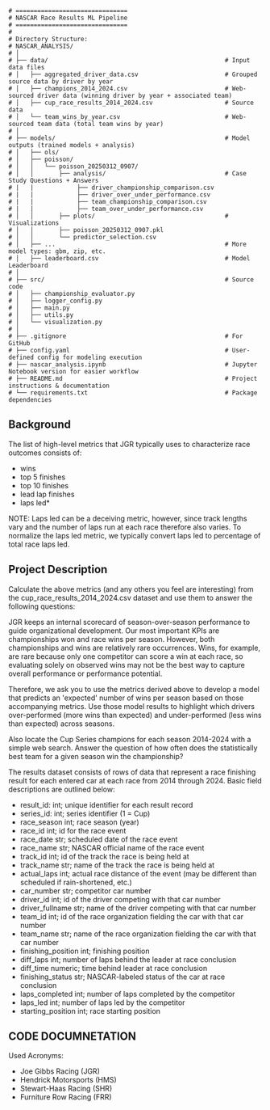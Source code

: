 ```
# ===============================
# NASCAR Race Results ML Pipeline
# ===============================
#
# Directory Structure:
# NASCAR_ANALYSIS/
# │
# ├── data/                                                 # Input data files
# │   ├── aggregated_driver_data.csv                        # Grouped source data by driver by year
# │   ├── champions_2014_2024.csv                           # Web-sourced driver data (winning driver by year + associated team)
# │   ├── cup_race_results_2014_2024.csv                    # Source data
# │   └── team_wins_by_year.csv                             # Web-sourced team data (total team wins by year)
# │
# ├── models/                                               # Model outputs (trained models + analysis)
# │   ├── ols/
# │   ├── poisson/
# │   │   └── poisson_20250312_0907/
# │   │       ├── analysis/                                 # Case Study Questions + Answers
# |   |            ├── driver_championship_comparison.csv
# |   |            ├── driver_over_under_performance.csv
# |   |            ├── team_championship_comparison.csv
# |   |            ├── team_over_under_performance.csv
# │   │       ├── plots/                                    # Visualizations
# │   │       ├── poisson_20250312_0907.pkl
# │   │       └── predictor_selection.csv
# │   ├── ...                                               # More model types: gbm, zip, etc. 
# │   ├── leaderboard.csv                                   # Model Leaderboard
# │
# ├── src/                                                  # Source code
# │   ├── championship_evaluator.py
# │   ├── logger_config.py
# │   ├── main.py
# │   ├── utils.py
# │   └── visualization.py
# │
# ├── .gitignore                                            # For GitHub
# ├── config.yaml                                           # User-defined config for modeling execution
# ├── nascar_analysis.ipynb                                 # Jupyter Notebook version for easier workflow
# ├── README.md                                             # Project instructions & documentation
# └── requirements.txt                                      # Package dependencies
```
## Background

The list of high-level metrics that JGR typically uses to characterize race outcomes consists of: 
 - wins
 - top 5 finishes
 - top 10 finishes
 - lead lap finishes
 - laps led*
 
NOTE: Laps led can be a deceiving metric, however, since track lengths vary and the number of laps run at each race therefore also varies. To normalize the laps led metric, we typically convert laps led to percentage of total race laps led.

## Project Description

Calculate the above metrics (and any others you feel are interesting) from the cup_race_results_2014_2024.csv dataset and use them to answer the following questions:

JGR keeps an internal scorecard of season-over-season performance to guide organizational development.  Our most important KPIs are championships won and race wins per season.  However, both championships and wins are relatively rare occurrences.  Wins, for example, are rare because only one competitor can score a win at each race, so evaluating solely on observed wins may not be the best way to capture overall performance or performance potential.

Therefore, we ask you to use the metrics derived above to develop a model that predicts an 'expected' number of wins per season based on those accompanying metrics.  Use those model results to highlight which drivers over-performed (more wins than expected) and under-performed (less wins than expected) across seasons.

Also locate the Cup Series champions for each season 2014-2024 with a simple web search.  Answer the question of how often does the statistically best team for a given season win the championship?

The results dataset consists of rows of data that represent a race finishing result for each entered car at each race from 2014 through 2024.  Basic field descriptions are outlined below:

- result_id: int; unique identifier for each result record
- series_id: int; series identifier (1 = Cup)
- race_season int; race season (year)
- race_id int; id for the race event
- race_date str; scheduled date of the race event
- race_name str; NASCAR official name of the race event
- track_id int; id of the track the race is being held at
- track_name str; name of the track the race is being held at
- actual_laps int; actual race distance of the event (may be different than scheduled if rain-shortened, etc.)
- car_number str; competitor car number
- driver_id int; id of the driver competing with that car number
- driver_fullname str; name of the driver competing with that car number
- team_id int; id of the race organization fielding the car with that car number
- team_name str; name of the race organization fielding the car with that car number
- finishing_position int; finishing position
- diff_laps int; number of laps behind the leader at race conclusion
- diff_time numeric; time behind leader at race conclusion
- finishing_status str; NASCAR-labeled status of the car at race conclusion
- laps_completed int; number of laps completed by the competitor
- laps_led int; number of laps led by the competitor
- starting_position int; race starting position


## CODE DOCUMNETATION

Used Acronyms:
- Joe Gibbs Racing (JGR)	
- Hendrick Motorsports (HMS)	
- Stewart-Haas Racing (SHR)	
- Furniture Row Racing (FRR)
